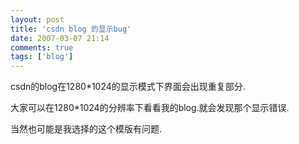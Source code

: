 ```yaml
---
layout: post
title: 'csdn blog 的显示bug'
date: 2007-03-07 21:14
comments: true
tags: ['blog']
---
```


csdn的blog在1280*1024的显示模式下界面会出现重复部分.

大家可以在1280*1024的分辨率下看看我的blog.就会发现那个显示错误.

当然也可能是我选择的这个模版有问题.

